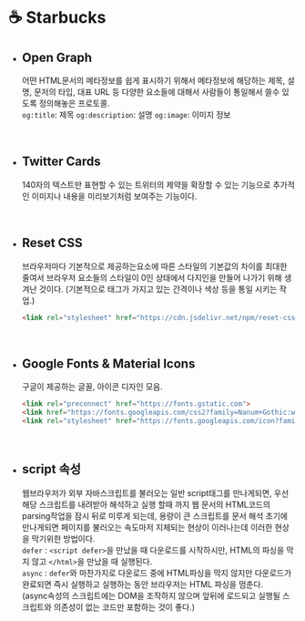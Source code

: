 # ☕ Starbucks

- ## Open Graph

  어떤 HTML문서의 메타정보를 쉽게 표시하기 위해서 메타정보에 해당하는 제목, 설명, 문저의 타입, 대표 URL 등 다양한 요소들에 대해서 사람들이 통일해서 쓸수 있도록 정의해놓은 프로토콜. <br/>
  `og:title`: 제목
  `og:description`: 설명
  `og:image`: 이미지 정보
  
<br/>

- ## Twitter Cards

  140자의 텍스트만 표현할 수 있는 트위터의 제약을 확장할 수 있는 기능으로 추가적인 이미지나 내용을 미리보기처럼 보여주는 기능이다.

<br/>

- ## Reset CSS

  브라우저마다 기본적으로 제공하는요소에 따른 스타일의 기본값의 차이를 최대한 줄여서 브라우저 요소들의 스타일이 0인 상태에서 다지인을 만들어 나가기 위해 생겨난 것이다. (기본적으로 태그가 가지고 있는 간격이나 색상 등을 통일 시키는 작업.)
  ```html
  <link rel="stylesheet" href="https://cdn.jsdelivr.net/npm/reset-css@5.0.1/reset.min.css" />
  ```
<br/>

- ##  Google Fonts & Material Icons

  구글이 제공하는 글꼴, 아이콘 디자인 모음.
  ```html
  <link rel="preconnect" href="https://fonts.gstatic.com">
  <link href="https://fonts.googleapis.com/css2?family=Nanum+Gothic:wght@400;700&display=swap" rel="stylesheet">
  <link rel="stylesheet" href="https://fonts.googleapis.com/icon?family=Material+Icons">
  ```
<br/>

- ## script 속성
  웹브라우저가 외부 자바스크립트를 불러오는 일반 script태그를 만나게되면, 우선 해당 스크립트를 내려받아 해석하고 실행 할때 까지 웹 문서의 HTML코드의 parsing작업을 잠시 뒤로 미루게 되는데, 용량이 큰 스크립트를 문서 해석 초기에 만나게되면 페이지를 불러오는 속도마저 지체되는 현상이 이러나는데 이러한 현상을 막기위한 방법이다. <br/>
  `defer` : `<script defer>`을 만났을 때 다운로드를 시작하시만, HTML의 파싱을 막지 않고 `</html>`을 만났을 때 실행된다.
  <br/>
  `async` : `defer`와 마찬가지로 다운로드 중에 HTML파싱을 막지 않지만 다운로드가 완료되면 즉시 실행하고 실행하는 동안 브라우저는 HTML 파싱을 멈춘다. <br/> (async속성의 스크립트에는 DOM을 조작하지 않으며 앞뒤에 로드되고 실행될 스크립트와 의존성이 없는 코드만 포함하는 것이 좋다.)

  <br/>
